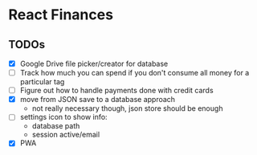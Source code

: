 # React Finances

## TODOs

- [x] Google Drive file picker/creator for database
- [ ] Track how much you can spend if you don't consume all money for a particular tag
- [ ] Figure out how to handle payments done with credit cards
- [x] move from JSON save to a database approach
  - not really necessary though, json store should be enough
- [ ] settings icon to show info:
  - database path
  - session active/email
- [x] PWA
